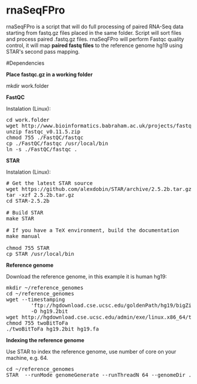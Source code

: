 # rnaSeqFPro

rnaSeqFPro is a script that will do full processing of paired RNA-Seq data starting from fastq.gz files placed in the same folder. Script will sort files and process paired .fastq.gz files. rnaSeqFPro will perform Fastqc quality control, it will map **paired fastq files** to the reference genome hg19 using STAR's second pass mapping.

#Dependencies

**Place fastqc.gz in a working folder**

mkdir work.folder

**FastQC**

Instalation (Linux):

<pre>
cd work.folder
wget http://www.bioinformatics.babraham.ac.uk/projects/fastqc/fastqc_v0.11.5.zip
unzip fastqc_v0.11.5.zip
chmod 755 ./FastQC/fastqc
cp ./FastQC/fastqc /usr/local/bin
ln -s ./FastQC/fastqc .
</pre>

**STAR**

Instalation (Linux):

<pre>
# Get the latest STAR source
wget https://github.com/alexdobin/STAR/archive/2.5.2b.tar.gz
tar -xzf 2.5.2b.tar.gz
cd STAR-2.5.2b

# Build STAR
make STAR

# If you have a TeX environment, build the documentation
make manual

chmod 755 STAR
cp STAR /usr/local/bin
</pre>

**Reference genome**

Download the reference genome, in this example it is human hg19:

<pre>
mkdir ~/reference_genomes
cd ~/reference_genomes
wget --timestamping 
        'ftp://hgdownload.cse.ucsc.edu/goldenPath/hg19/bigZips/hg19.2bit ' 
        -O hg19.2bit 
wget http://hgdownload.cse.ucsc.edu/admin/exe/linux.x86_64/twoBitToFa
chmod 755 twoBitToFa
./twoBitToFa hg19.2bit hg19.fa
</pre>

**Indexing the reference genome**

Use STAR to index the reference genome, use number of core on your machine, e.g. 64.
<pre>
cd ~/reference_genomes
STAR  --runMode genomeGenerate --runThreadN 64 --genomeDir ./ --genomeFastaFiles hg19.fa
</pre>

